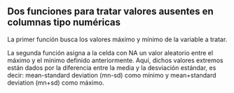 ## Dos funciones para tratar valores ausentes en columnas tipo numéricas

La primer función busca los valores máximo y mínimo de la variable a tratar.

La segunda función asigna a la celda con NA un valor aleatorio entre el máximo y el mínimo definido anteriormente.
Aquí, dichos valores extremos están dados por la diferencia entre la media y la desviación estándar, es decir: 
mean-standard deviation (mn-sd) como mínimo y mean+standard deviation (mn+sd) como máximo.

